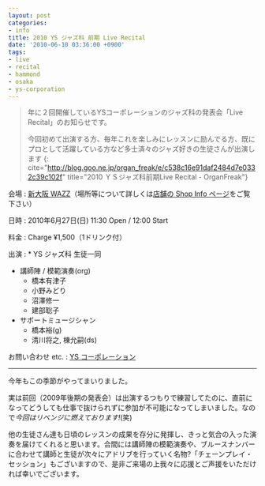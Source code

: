 ```yaml
---
layout: post
categories:
- info
title: 2010 YS ジャズ科 前期 Live Recital
date: '2010-06-10 03:36:00 +0900'
tags:
- live
- recital
- hammond
- osaka
- ys-corporation
---
```

> 年に２回開催しているYSコーポレーションのジャズ科の発表会「Live Recital」のお知らせです。
> 
> 今回初めて出演する方、毎年これを楽しみにレッスンに励んでる方、既にプロとして活躍している方など多士済々のジャズ好きの生徒さんが出演します
{: cite="http://blog.goo.ne.jp/organ_freak/e/c538c16e91daf2484d7e0332c39c102f" title="2010 ＹＳジャズ科前期Live Recital - OrganFreak"}

会場
: [新大阪 WAZZ][1]（場所等について詳しくは[店舗の Shop Info ページ][2]をご覧下さい）

日時
: 2010年6月27日(日) 11:30 Open / 12:00 Start

料金
: Charge ¥1,500（1ドリンク付）

出演
: * YS ジャズ科 生徒一同
  * 講師陣 / 模範演奏(org)
    * 橋本有津子
    * 小野みどり
    * 沼澤修一
    * 建部聡子
  * サポートミュージシャン
    * 橋本裕(g)
    * 清川将之, 棟允嗣(ds)

お問い合わせ etc.
: [YS コーポレーション][3]

* * *

今年もこの季節がやってまいりました。

実は前回（2009年後期の発表会）は出演するつもりで練習してたのに、直前になってどうしても仕事で抜けられずに参加が不可能になってしまいました。なので*今回はリベンジに燃えております!*(笑)

他の生徒さん達も日頃のレッスンの成果を存分に発揮し、きっと気合の入った演奏を届けてくれると思います。合間には講師陣の模範演奏や、ブルースナンバーに合わせて講師と生徒が次々にアドリブを行っていく名物?「チェーンプレイ・セッション」もございますので、是非ご来場の上我々に応援とご声援をいただければ幸いでございます。



[1]: http://wazz.jp/ "WAZZ[ワズ] -新大阪でのJAZZ[ジャズ]ライブに実力派アーティストが多数出演-"
[2]: http://wazz.jp/guide.html "店舗案内[ステージや内装・外観などの写真、その他アクセスマップやお問い合わせ先、営業時間のご紹介]-WAZZ[ワズ]新大阪-"
[3]: http://www.ys-co.org/ "### YS Corporation ###"
